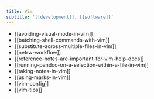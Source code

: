 ```yaml
---
title: Vim
subtitle: '[[development]], [[software]]'
---
```


- [[avoiding-visual-mode-in-vim]]
- [[batching-shell-commands-with-vim]]
- [[substitute-across-multiple-files-in-vim]]
- [[netrw-workflow]]
- [[reference-notes-are-important-for-vim-help-docs]]
- [[running-pandoc-on-a-selection-within-a-file-in-vim]]
- [[taking-notes-in-vim]]
- [[using-marks-in-vim]]
- [[vim-config]]
- [[vim-tips]]
